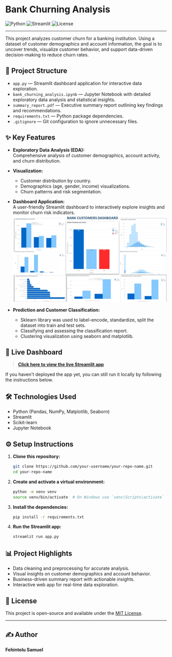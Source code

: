 # Bank Churning Analysis

![Python](https://img.shields.io/badge/Python-3.9-blue)
![Streamlit](https://img.shields.io/badge/Streamlit-Enabled-brightgreen)
![License](https://img.shields.io/badge/License-MIT-yellow.svg)

---

This project analyzes customer churn for a banking institution. Using a dataset of customer demographics and account information, the goal is to uncover trends, visualize customer behavior, and support data-driven decision-making to reduce churn rates.

## 📁 Project Structure

- `app.py` — Streamlit dashboard application for interactive data exploration.
- `bank_churning_analysis.ipynb` — Jupyter Notebook with detailed exploratory data analysis and statistical insights.
- `summary_report.pdf` — Executive summary report outlining key findings and recommendations.
- `requirements.txt` — Python package dependencies.
- `.gitignore` — Git configuration to ignore unnecessary files.

## ✨ Key Features

- **Exploratory Data Analysis (EDA):**  
  Comprehensive analysis of customer demographics, account activity, and churn distribution.

- **Visualization:**  
  - Customer distribution by country.
  - Demographics (age, gender, income) visualizations.
  - Churn patterns and risk segmentation.

- **Dashboard Application:**  
  A user-friendly Streamlit dashboard to interactively explore insights and monitor churn risk indicators.
  ![Dashboard Overview](/Bank_churn_project/Dashboard_jpeg.jpg)

- **Prediction and Customer Classification:**  
  - Sklearn library was used to label-encode, standardize, split the dataset into train and test sets.
  - Classifying and assessing the classification report.
  - Clustering visualization using seaborn and matplotlib.

## 🚀 Live Dashboard

> **[Click here to view the live Streamlit app](https://bank-churn-analysis-l2ekffyex35m4jxwkfevv3.streamlit.app/)**  

If you haven't deployed the app yet, you can still run it locally by following the instructions below.

## 🛠️ Technologies Used

- Python (Pandas, NumPy, Matplotlib, Seaborn)
- Streamlit
- Scikit-learn
- Jupyter Notebook

## ⚙️ Setup Instructions

1. **Clone this repository:**
   ```bash
   git clone https://github.com/your-username/your-repo-name.git
   cd your-repo-name
   ```

2. **Create and activate a virtual environment:**
   ```bash
   python -m venv venv
   source venv/bin/activate  # On Windows use `venv\Scripts\activate`
   ```

3. **Install the dependencies:**
   ```bash
   pip install -r requirements.txt
   ```

4. **Run the Streamlit app:**
   ```bash
   streamlit run app.py
   ```

## 📊 Project Highlights

- Data cleaning and preprocessing for accurate analysis.
- Visual insights on customer demographics and account behavior.
- Business-driven summary report with actionable insights.
- Interactive web app for real-time data exploration.

## 📜 License

This project is open-source and available under the [MIT License](LICENSE).

---

## ✍️ Author

**Fehintolu Samuel**
